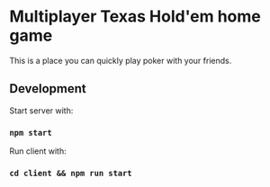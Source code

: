 # Multiplayer Texas Hold'em home game

This is a place you can quickly play poker with your friends.

## Development

Start server with:

### `npm start`

Run client with:

### `cd client && npm run start`